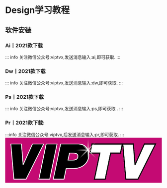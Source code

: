 # Design学习教程

## 软件安装 
### Ai丨2021款下载
::: info
关注微信公众号:viptvx,发送消息输入:ai,即可获取.
:::
### Dw丨2021款下载
::: info
关注微信公众号:viptvx,发送消息输入:dw,即可获取.
:::
### Ps丨2021款下载
::: info
关注微信公众号:viptvx,发送消息输入:ps,即可获取 .
:::
### Pr丨2021款下载:
:::info
关注微信公众号:viptvx,后发送消息输入:pr,即可获取.
 :::
![](../../public/static/viptv/VIPTV-LOGO-LONG-FINAL@1x.png)